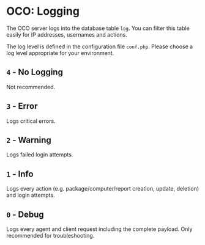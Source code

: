 # OCO: Logging
The OCO server logs into the database table `log`. You can filter this table easily for IP addresses, usernames and actions.

The log level is defined in the configuration file `conf.php`. Please choose a log level appropriate for your environment.

## `4` - No Logging
Not recommended.

## `3` - Error
Logs critical errors.

## `2` - Warning
Logs failed login attempts.

## `1` - Info
Logs every action (e.g. package/computer/report creation, update, deletion) and login attempts.

## `0` - Debug
Logs every agent and client request including the complete payload. Only recommended for troubleshooting.
